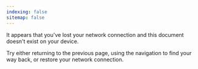 ```yaml
---
indexing: false
sitemap: false
---
```


It appears that you've lost your network connection and this document doesn't exist on your device.

Try either returning to the previous page, using the navigation to find your way back, or restore your network connection.
